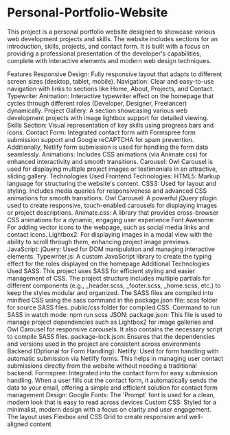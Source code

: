 # Personal-Portfolio-Website

This project is a personal portfolio website designed to showcase various web development projects and skills. The website includes sections for an introduction, skills, projects, and contact form. It is built with a focus on providing a professional presentation of the developer's capabilities, complete with interactive elements and modern web design techniques.

Features
Responsive Design: Fully responsive layout that adapts to different screen sizes (desktop, tablet, mobile).
Navigation: Clear and easy-to-use navigation with links to sections like Home, About, Projects, and Contact.
Typewriter Animation: Interactive typewriter effect on the homepage that cycles through different roles (Developer, Designer, Freelancer) dynamically.
Project Gallery: A section showcasing various web development projects with image lightbox support for detailed viewing.
Skills Section: Visual representation of key skills using progress bars and icons.
Contact Form: Integrated contact form with Formspree form submission support and Google reCAPTCHA for spam prevention. Additionally, Netlify form submission is used for handling the form data seamlessly.
Animations: Includes CSS animations (via Animate.css) for enhanced interactivity and smooth transitions.
Carousel: Owl Carousel is used for displaying multiple project images or testimonials in an attractive, sliding gallery.
Technologies Used
Frontend Technologies:
HTML5: Markup language for structuring the website's content.
CSS3: Used for layout and styling. Includes media queries for responsiveness and advanced CSS animations for smooth transitions.
Owl Carousel: A powerful jQuery plugin used to create responsive, touch-enabled carousels for displaying images or project descriptions.
Animate.css: A library that provides cross-browser CSS animations for a dynamic, engaging user experience
Font Awesome: For adding vector icons to the webpage, such as social media links and contact icons.
Lightbox2: For displaying images in a modal view with the ability to scroll through them, enhancing project image previews.
JavaScript:
jQuery: Used for DOM manipulation and managing interactive elements.
Typewriter.js: A custom JavaScript library to create the typing effect for the roles displayed on the homepage
Additional Technologies Used
SASS: This project uses SASS for efficient styling and easier management of CSS. The project structure includes multiple partials for different components (e.g., _header.scss, _footer.scss, _home.scss, etc.) to keep the styles modular and organized. The SASS files are compiled into minified CSS using the sass command in the package.json file:
scss folder for source SASS files.
public/css folder for compiled CSS.
Command to run SASS in watch mode: npm run scss
JSON:
package.json: This file is used to manage project dependencies such as Lightbox2 for image galleries and Owl Carousel for responsive carousels. It also contains the necessary script to compile SASS files.
package-lock.json: Ensures that the dependencies and versions used in the project are consistent across environments
Backend (Optional for Form Handling):
Netlify: Used for form handling with automatic submission via Netlify forms. This helps in managing user contact submissions directly from the website without needing a traditional backend.
Formspree: Integrated into the contact form for easy submission handling. When a user fills out the contact form, it automatically sends the data to your email, offering a simple and efficient solution for contact form management
Design:
Google Fonts: The 'Prompt' font is used for a clean, modern look that is easy to read across devices
Custom CSS: Styled for a minimalist, modern design with a focus on clarity and user engagement. The layout uses Flexbox and CSS Grid to create responsive and well-aligned content

